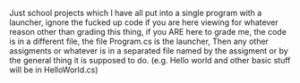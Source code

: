 Just school projects which I have all put into a single program with a launcher, ignore the fucked up code if you are here viewing for whatever reason other than grading this thing, if you ARE here to grade me, the code is in a different file, the file Program.cs is the launcher, Then any other assigments or whatever is in a separated file named by the assigment or by the general thing it is supposed to do. (e.g. Hello world and other basic stuff will be in HelloWorld.cs)
